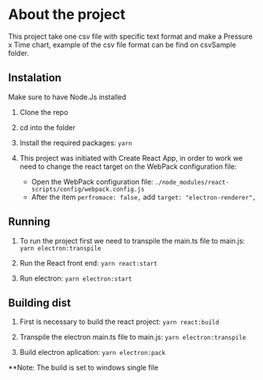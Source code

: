 # About the project

This project take one csv file with specific text format and make a Pressure x Time chart, example of the csv file format can be find on csvSample folder.

## Instalation

Make sure to have Node.Js installed

1. Clone the repo

2. cd into the folder

3. Install the required packages:
   ``` yarn ```

5. This project was initiated with Create React App, in order to work we need to change the react target on the WebPack configuration file:
    - Open the WebPack configuration file:
        ``` ./node_modules/react-scripts/config/webpack.config.js ```
    - After the item ``` perfromace: false, ``` add ``` target: "electron-renderer", ```

## Running 

1. To run the project first we need to transpile the main.ts file to main.js:
    ``` yarn electron:transpile ```

2. Run the React front end:
    ``` yarn react:start ```

3. Run electron:
    ``` yarn electron:start ```

## Building dist 

1. First is necessary to build the react project:
    ``` yarn react:build ```

2. Transpile the electron main.ts file to main.js:
    ``` yarn electron:transpile ```

3. Build electron aplication:
    ``` yarn electron:pack ```

**Note: The build is set to windows single file
